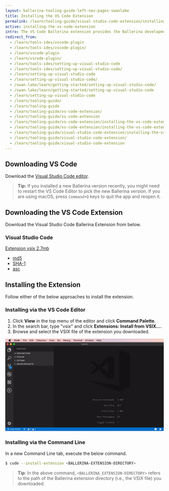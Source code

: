```yaml
---
layout: ballerina-tooling-guide-left-nav-pages-swanlake
title: Installing the VS Code Extension
permalink: /learn/tooling-guide/visual-studio-code-extension/installing-the-vs-code-extension/
active: installing-the-vs-code-extension
intro: The VS Code Ballerina extension provides the Ballerina development capabilities in VS Code. The below sections include instructions on how to download, install, and use the features of the VS Code extension.
redirect_from:
  - /learn/tools-ides/vscode-plugin
  - /learn/tools-ides/vscode-plugin/
  - /learn/vscode-plugin
  - /learn/vscode-plugin/
  - /learn/tools-ides/setting-up-visual-studio-code
  - /learn/tools-ides/setting-up-visual-studio-code/
  - /learn/setting-up-visual-studio-code
  - /learn/setting-up-visual-studio-code/
  - /swan-lake/learn/getting-started/setting-up-visual-studio-code/
  - /swan-lake/learn/getting-started/setting-up-visual-studio-code
  - /learn/setting-up-visual-studio-code
  - /learn/tooling-guide/
  - /learn/tooling-guide
  - /learn/tooling-guide/vs-code-extension/
  - /learn/tooling-guide/vs-code-extension
  - /learn/tooling-guide/vs-code-extension/installing-the-vs-code-extension
  - /learn/tooling-guide/vs-code-extension/installing-the-vs-code-extension/
  - /learn/tooling-guide/visual-studio-code-extension/installing-the-vs-code-extension
  - /learn/tooling-guide/visual-studio-code-extension/
  - /learn/tooling-guide/visual-studio-code-extension
---
```


## Downloading VS Code 

Download the [Visual Studio Code editor](https://code.visualstudio.com/download).

>**Tip:** If you installed a new Ballerina version recently, you might need to restart the VS Code Editor to pick the new Ballerina version. If you are using macOS, press `Command+Q` keys to quit the app and reopen it.

## Downloading the VS Code Extension

Download the Visual Studio Code Ballerina Extension from below.

<link rel="stylesheet" href="/css/download-page.css">
<script src="/js/download-page.js"></script>
<div class="row cDownloads">
<div class="container">
  <div class=" ">
      <div class="col-xs-12 col-sm-12 col-md-4 col-lg-4 ">
        <h3 class="cVSCode">Visual Studio Code</h3>
        <a id="packWindows" href="{{ site.plugin_vscode_repo }}/releases/download/v{{ site.data.swanlake-latest.metadata.version }}/ballerina-{{ site.data.swanlake-latest.metadata.version }}.vsix" class="cGTMDownload cDownload cDownloadNew" data-download="downloads">
              <div class="cSize">Extension  vsix <span id="packWindowsName">2.7mb</span></div>
        </a>
        <ul class="cDiwnloadSubLinks">
            <li><a id="packWindowsMd5" href="{{ site.plugin_vscode_repo }}/releases/download/v{{ site.data.swanlake-latest.metadata.version }}/ballerina-{{ site.data.swanlake-latest.metadata.version }}.vsix.md5">md5</a></li>
            <li><a id="packWindowsSha1" href="{{ site.plugin_vscode_repo }}/releases/download/v{{ site.data.swanlake-latest.metadata.version }}/ballerina-{{ site.data.swanlake-latest.metadata.version }}.vsix.sha1">SHA-1</a></li>
            <li><a id="packWindowsAsc" href="{{ site.plugin_vscode_repo }}/releases/download/v{{ site.data.swanlake-latest.metadata.version }}/ballerina-{{ site.data.swanlake-latest.metadata.version }}.vsix.asc">asc</a></li>
        </ul>
</div></div></div></div>

## Installing the Extension

Follow either of the below approaches to install the extension.

### Installing via the VS Code Editor

1. Click **View** in the top menu of the editor and click **Command Palette**.
2. In the search bar, type "vsix" and click **Extensions: Install from VSIX...**.
3. Browse and select the VSIX file of the extension you downloaded.

![Install using the Command Palette of the editor](/learn/images/install-via-palette.gif)

### Installing via the Command Line
In a new Command Line tab, execute the below command.
```bash
$ code --install-extension <BALLERINA-EXTENSION-DIRECTORY>
```
> **Tip**: In the above command, `<BALLERINA_EXTENSION-DIRECTORY>` refers to the path of the Ballerina extension directory (i.e., the VSIX file) you downloaded.










